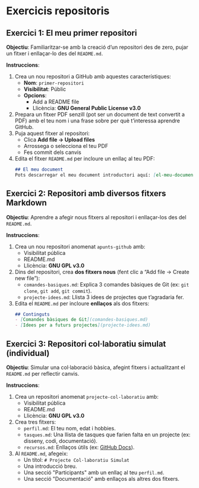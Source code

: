 # Exercicis repositoris
## **Exercici 1: El meu primer repositori**

**Objectiu**: Familiaritzar-se amb la creació d’un repositori des de zero, pujar un fitxer i enllaçar-lo des del `README.md`.

**Instruccions**:
1. Crea un nou repositori a GitHub amb aquestes característiques:
   - **Nom**: `primer-repositori`
   - **Visibilitat**: Públic
   - **Opcions**:
     - Add a README file
     - Llicència: **GNU General Public License v3.0**
2. Prepara un fitxer PDF senzill (pot ser un document de text convertit a PDF) amb el teu nom i una frase sobre per què t’interessa aprendre GitHub.
3. Puja aquest fitxer al repositori:
   - Clica **Add file → Upload files**
   - Arrossega o selecciona el teu PDF
   - Fes commit dels canvis
4. Edita el fitxer `README.md` per incloure un enllaç al teu PDF:
   ```markdown
   ## El meu document
   Pots descarregar el meu document introductori aquí: [el-meu-document.pdf](el-meu-document.pdf)
   ```

## **Exercici 2: Repositori amb diversos fitxers Markdown**

**Objectiu**: Aprendre a afegir nous fitxers al repositori i enllaçar-los des del `README.md`.

**Instruccions**:
1. Crea un nou repositori anomenat `apunts-github` amb:
   - Visibilitat pública
   - README.md
   - Llicència: **GNU GPL v3.0**
2. Dins del repositori, crea **dos fitxers nous** (fent clic a “Add file → Create new file”):
   - `comandes-basiques.md`: Explica 3 comandes bàsiques de Git (ex: `git clone`, `git add`, `git commit`).
   - `projecte-idees.md`: Llista 3 idees de projectes que t’agradaria fer.
3. Edita el `README.md` per incloure **enllaços** als dos fitxers:
   ```markdown
   ## Continguts
   - [Comandes bàsiques de Git](comandes-basiques.md)
   - [Idees per a futurs projectes](projecte-idees.md)
   ```

## **Exercici 3: Repositori col·laboratiu simulat (individual)**

**Objectiu**: Simular una col·laboració bàsica, afegint fitxers i actualitzant el `README.md` per reflectir canvis.

**Instruccions**:
1. Crea un repositori anomenat `projecte-col-laboratiu` amb:
   - Visibilitat pública
   - README.md
   - Llicència: **GNU GPL v3.0**
2. Crea tres fitxers:
   - `perfil.md`: El teu nom, edat i hobbies.
   - `tasques.md`: Una llista de tasques que farien falta en un projecte (ex: disseny, codi, documentació).
   - `recursos.md`: Enllaços útils (ex: [GitHub Docs](https://docs.github.com/)).
3. Al `README.md`, afegeix:
   - Un títol: `# Projecte Col·laboratiu Simulat`
   - Una introducció breu.
   - Una secció "Participants" amb un enllaç al teu `perfil.md`.
   - Una secció "Documentació" amb enllaços als altres dos fitxers.
